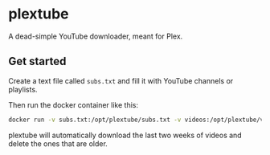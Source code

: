 # plextube

A dead-simple YouTube downloader, meant for Plex.

## Get started
Create a text file called `subs.txt` and fill it with YouTube channels or playlists.

Then run the docker container like this:
```sh
docker run -v subs.txt:/opt/plextube/subs.txt -v videos:/opt/plextube/videos ghcr.io/bahlo/plextube 
```

plextube will automatically download the last two weeks of videos and delete the ones that are older.
